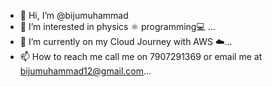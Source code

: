 - 👋 Hi, I’m @bijumuhammad
- 👀 I’m interested in physics ⚛️ programming💻 ...
- 🌱 I’m currently on my Cloud Journey with AWS ☁️...
- 📫 How to reach me call me on 7907291369 or email me at bijumuhammad12@gmail.com...

<!---
💞️ I’m looking to collaborate on ...
bijumuhammad/bijumuhammad is a ✨ special ✨ repository because its `README.md` (this file) appears on your GitHub profile.
You can click the Preview link to take a look at your changes.
--->
